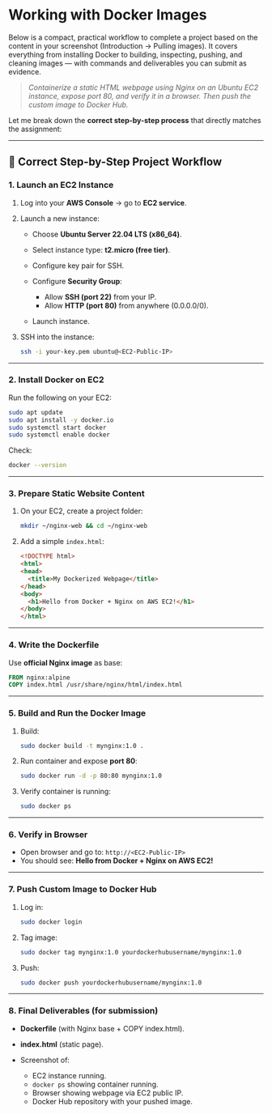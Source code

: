 # Working with Docker Images

Below is a compact, practical workflow to complete a project based on the content in your screenshot (Introduction → Pulling images). It covers everything from installing Docker to building, inspecting, pushing, and cleaning images — with commands and deliverables you can submit as evidence.

> *Containerize a static HTML webpage using Nginx on an Ubuntu EC2 instance, expose port 80, and verify it in a browser. Then push the custom image to Docker Hub.*

Let me break down the **correct step-by-step process** that directly matches the assignment:

---

## 🔹 Correct Step-by-Step Project Workflow

### 1. Launch an EC2 Instance

1. Log into your **AWS Console** → go to **EC2 service**.

2. Launch a new instance:

   * Choose **Ubuntu Server 22.04 LTS (x86\_64)**.
   * Select instance type: **t2.micro (free tier)**.
   * Configure key pair for SSH.
   * Configure **Security Group**:

     * Allow **SSH (port 22)** from your IP.
     * Allow **HTTP (port 80)** from anywhere (0.0.0.0/0).
   * Launch instance.

3. SSH into the instance:

   ```bash
   ssh -i your-key.pem ubuntu@<EC2-Public-IP>
   ```

---

### 2. Install Docker on EC2

Run the following on your EC2:

```bash
sudo apt update
sudo apt install -y docker.io
sudo systemctl start docker
sudo systemctl enable docker
```

Check:

```bash
docker --version
```

---

### 3. Prepare Static Website Content

1. On your EC2, create a project folder:

   ```bash
   mkdir ~/nginx-web && cd ~/nginx-web
   ```
2. Add a simple `index.html`:

   ```html
   <!DOCTYPE html>
   <html>
   <head>
     <title>My Dockerized Webpage</title>
   </head>
   <body>
     <h1>Hello from Docker + Nginx on AWS EC2!</h1>
   </body>
   </html>
   ```

---

### 4. Write the Dockerfile

Use **official Nginx image** as base:

```dockerfile
FROM nginx:alpine
COPY index.html /usr/share/nginx/html/index.html
```

---

### 5. Build and Run the Docker Image

1. Build:

   ```bash
   sudo docker build -t mynginx:1.0 .
   ```
2. Run container and expose **port 80**:

   ```bash
   sudo docker run -d -p 80:80 mynginx:1.0
   ```
3. Verify container is running:

   ```bash
   sudo docker ps
   ```

---

### 6. Verify in Browser

* Open browser and go to:
  `http://<EC2-Public-IP>`
* You should see: **Hello from Docker + Nginx on AWS EC2!**

---

### 7. Push Custom Image to Docker Hub

1. Log in:

   ```bash
   sudo docker login
   ```
2. Tag image:

   ```bash
   sudo docker tag mynginx:1.0 yourdockerhubusername/mynginx:1.0
   ```
3. Push:

   ```bash
   sudo docker push yourdockerhubusername/mynginx:1.0
   ```

---

### 8. Final Deliverables (for submission)

* **Dockerfile** (with Nginx base + COPY index.html).
* **index.html** (static page).
* Screenshot of:

  * EC2 instance running.
  * `docker ps` showing container running.
  * Browser showing webpage via EC2 public IP.
  * Docker Hub repository with your pushed image.
